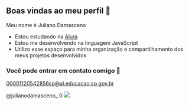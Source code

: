 ## Boas vindas ao meu perfil 💜

Meu nome é Juliano Damasceno

- Estou estudando na [Alura](https://www.alura.com.br) 
- Estou me desenvolvendo na linguagem JavaScript
- Utilizo esse espaço para minha organização e compartilhamento dos meus projetos desenvolvidos

### Você pode entrar em contato comigo 📧

  00001120542856sp@al.educacao.sp.gov.br
  
  @julianodamasceno_
0
![](https://tenor.com/pt-BR/view/boulos-guilhermeboulos-gabinetedoamor-gif-9311441968782402119)
  
